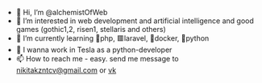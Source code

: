 - 👋 Hi, I’m @alchemistOfWeb
- 👀 I’m interested in web development and artificial intelligence and good games (gothic1,2, risen1, stellaris and others)
- 🌱 I’m currently learning 🐘php, 🟥laravel, 🐋docker, 🐍python
- 🎯 I wanna work in Tesla as a python-developer
- 📫 How to reach me - easy. send me message to nikitakzntcv@gmail.com or [vk](https://vk.com/nikita.kuznetsov99)

<!---
alchemistOfWeb/alchemistOfWeb is a ✨ special ✨ repository because its `README.md` (this file) appears on your GitHub profile.
You can click the Preview link to take a look at your changes.
--->

